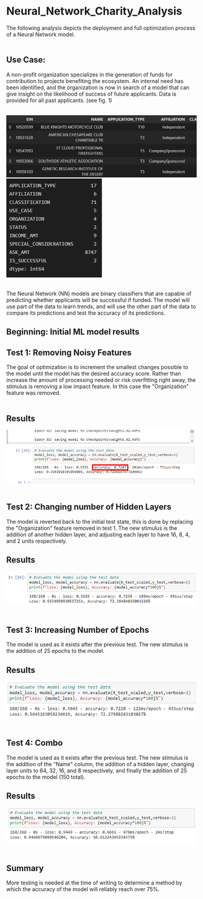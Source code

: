 # Neural_Network_Charity_Analysis
The following analysis depicts the deployment and full optimization process of a Neural Network model. 
</br>
</br>

## Use Case: 
A non-profit organization specializes in the generation of funds for contribution to projects benefiting the ecosystem. An internal need has been identified, and the organization is now in search of a model that can give insight on the likelihood of success of future applicants. Data is provided for all past applicants. (see fig. 1)
</br>
</br>

![1](./images/data1.png)
![2](./images/data2.png)
</br>
</br>

The Neural Network (NN) models are binary classifiers that are capable of predicting whether applicants will be successful if funded. The model will use part of the data to learn trends, and will use the other part of the data to compare its predictions and test the accuracy of its predictions. 


## Beginning: Initial ML model results

## Test 1: Removing Noisy Features 
The goal of optimization is to increment the smallest changes possible to the model until the model has the desired accuracy score. Rather than increase the amount of processing needed or risk overfitting right away, the stimulus is removing a low impact feature. In this case the "Organization" feature was removed.
</br>
</br>

## Results
![3](./images/layer_accuracy.png)
</br>
</br>

## Test 2: Changing number of Hidden Layers
The model is reverted back to the initial test state, this is done by replacing the "Organization" feature removed in test 1. The new stimulus is the addition of another hidden layer, and adjusting each layer to have 16, 8, 4, and 2 units respectively.

## Results
![4](./images/hiddenlayer.png)
</br>
</br>

## Test 3: Increasing Number of Epochs
The model is used as it exists after the previous test. The new stimulus is the addition of 25 epochs to the model.

## Results
![5](./images/epochs.png)
</br>
</br>

## Test 4: Combo
The model is used as it exists after the previous test. The new stimulus is the addition of the "Name" column, the addition of a hidden layer, changing layer units to 64, 32, 16, and 8 respectively, and finally the addition of 25 epochs to the model (150 total).

## Results
![6](./images/final.png)
</br>
</br>

## Summary
More testing is needed at the time of writing to determine a method by which the accuracy of the model will reliably reach over 75%. 
